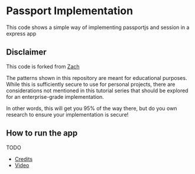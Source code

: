 # Passport Implementation
This code shows a simple way of implementing passportjs and session in a express app

## Disclaimer

This code is forked from [Zach](https://github.com/zachgoll)

The patterns shown in this repository are meant for educational purposes.  While this is sufficiently secure to use for personal projects, there are considerations not mentioned in this tutorial series that should be explored for an enterprise-grade implementation.

In other words, this will get you 95% of the way there, but do you own research to ensure your implementation is secure!

## How to run the app

TODO

* [Credits](https://zachgoll.github.io/blog/2019/choosing-authentication-strategy/)
* [Video](https://www.youtube.com/watch?v=F-sFp_AvHc8&t=6098s)
